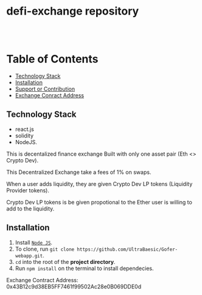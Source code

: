 # defi-exchange repository

<br />
<br />

# Table of Contents
- [Technology Stack](#technology-stack)
- [Installation](#installation)
- [Support or Contribution](#Support~Contribution)
- [Exchange Conract Address](https://rinkeby.etherscan.io/address/0x43B12c9d38EB5FF7461f99502Ac28e0B069DDE0d)


## Technology Stack
- react.js
- solidity
- NodeJS.

This is decentalized finance exchange Built  with only one asset pair (Eth <> Crypto Dev).

This  Decentralized Exchange take a fees of 1% on swaps.

When  a user adds liquidity, they are  given Crypto Dev LP tokens (Liquidity Provider tokens).

Crypto Dev  LP tokens is be given propotional to the Ether user is willing to add to the liquidity.

## Installation
1. Install [`Node JS`](https://nodejs.org/en/).
2. To clone, run `git clone https://github.com/UltraBaesic/Gofer-webapp.git`.
3. `cd` into the root of the **project directory**.
4. Run `npm install` on the terminal to install dependecies.

Exchange Contract Address: 0x43B12c9d38EB5FF7461f99502Ac28e0B069DDE0d
 
